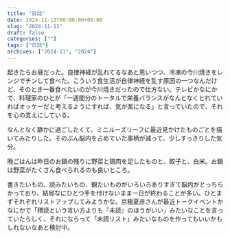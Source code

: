 ```yaml
---
title: "日誌"
date: 2024-11-13T00:00:00+09:00
slug: "2024-11-13"
draft: false
categories: [""]
tags: ["日誌"]
archives: ["2024-11", "2024"]
---
```

起きたらお昼だった。自律神経が乱れてるなあと思いつつ、冷凍の今川焼きをレンジでチンして食べた。こういう食生活が自律神経を乱す原因の一つなんだけど、そのとき一番食べたいのが今川焼きだったので仕方ない。テレビかなにかで、料理家のひとが「一週間分のトータルで栄養バランスがなんとなくとれていればオッケーだと考えるようにすれば、気が楽になる」と言っていたので、それを心の支えにしている。

なんとなく静かに過ごしたくて、ミニルーズリーフに最近見かけたものごとを描いてみたりした。そのぶん脳内を占めていた事柄が減って、少しすっきりした気分。

晩ごはんは昨日のお鍋の残りに野菜と鶏肉を足したものと、餃子と、白米。お鍋は野菜がたくさん食べられるのも良いところ。

書きたいもの、読みたいもの、観たいものがいろいろありすぎて脳内がとっちらかっており、結局なにひとつ手を付けないまま一日が終わることが多い。ひとまずそれぞれリストアップしてみようかな。京極夏彦さんが最近トークイベントかなにかで「積読という言い方よりも『未読』のほうがいい」みたいなことを言っていたらしく、それにならって「未読リスト」みたいなものを作ってもいいかもしれないなあと検討中。
